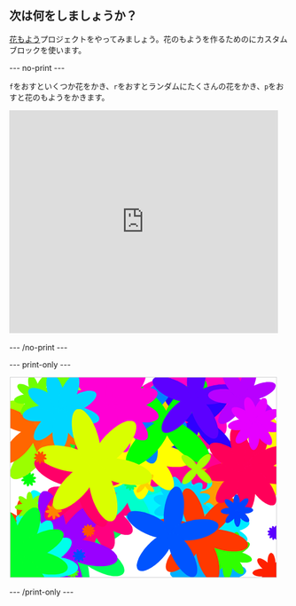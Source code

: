## 次は何をしましょうか？

[花もよう](https://projects.raspberrypi.org/en/projects/flower-generator?utm_source=pathway&utm_medium=whatnext&utm_campaign=projects)プロジェクトをやってみましょう。花のもようを作るためのにカスタムブロックを使います。

\--- no-print \---

`f`をおすといくつか花をかき、`r`をおすとランダムにたくさんの花をかき、`p`をおすと花のもようをかきます。

<div class="scratch-preview">
  <iframe allowtransparency="true" width="485" height="402" src="https://scratch.mit.edu/projects/embed/253355932/?autostart=false" frameborder="0" scrolling="no"></iframe>
</div>

\--- /no-print \---

\--- print-only \---

![ランダムな花](images/flower-random.png)

\--- /print-only \---